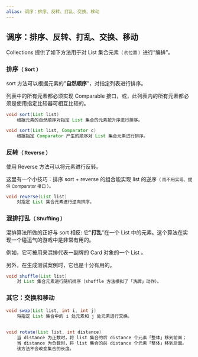 ```yaml
---
alias: 调序：排序、反转、打乱、交换、移动
---
```


## 调序：排序、反转、打乱、交换、移动

Collections 提供了如下方法用于对 List 集合元素<small>（ 的位置 ）</small>进行“编排”。

### 排序<small>（ Sort ）</small>

sort 方法可以根据元素的"**自然顺序**"，对指定列表进行排序。

列表中的所有元素都必须实现 Comparable 接口，或，此列表内的所有元素都必须是使用指定比较器可相互比较的。

```java
void sort(List list)
    根据元素的自然顺序对指定 List 集合的元素按升序进行排序。

void sort(List list, Comparator c)
    根据指定 Comparator 产生的顺序对 List 集合元素进行排序。
```


### 反转<small>（ Reverse ）</small>

使用 Reverse 方法可以将元素进行反转。

这里有一个小技巧：排序 sort + reverse 的组合能实现 list 的逆序<small>（ 而不用实现、提供 Comparator 接口 ）。</small>

```java
void reverse(List list)
    对指定 List 集合元素进行逆向排序。
```


### 混排打乱<small>（ Shuffling ）</small>

混排算法所做的正好与 sort 相反: 它"**打乱**"在一个 List 中的元素。这个算法在实现一个碰运气的游戏中是非常有用的。

例如，它可被用来混排代表一副牌的 Card 对象的一个 List 。

另外，在生成测试案例时，它也是十分有用的。

```java
void shuffle(List list)
    对 List 集合元素进行随机排序（shuffle 方法模拟了「洗牌」动作）。
```

### 其它：交换和移动

```java
void swap(List list, int i, int j)
    将指定 List 集合中的 i 处元素和 j 处元素进行交换。
    

void rotate(List list, int distance)
    当 distance 为正数时，将 list 集合的后 distance 个元素「整体」移到前面；
    当 distance 为负数时，将 list 集合的前 distance 个元素「整体」移到后面。
    该方法不会改变集合的长度。
```
